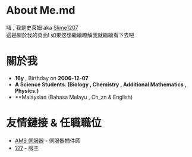 # **About Me.md**
嗨 , 我是史萊姆 aka [Slime1207](https://github.com/Slime1207/Slime1207)  
這是關於我的頁面! 如果您想繼續瞭解我就繼續看下去吧  

# **關於我**
- **16y** , Birthday on **2006-12-07**
- **A Science Students. (Biology , Chemistry , Additional Mathematics , Physics.)**
- **Malaysian (Bahasa Melayu , Ch_zn & English)

# **友情鏈接 & 任職職位**
- [AMS 伺服器](https://discord.gg/n68JSATDxQ) - 伺服器插件師
- [???](example.com) - 服主
